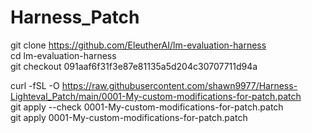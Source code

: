 # Harness_Patch

git clone https://github.com/EleutherAI/lm-evaluation-harness  
cd lm-evaluation-harness  
git checkout 091aaf6f31f3e87e81135a5d204c30707711d94a  
  
curl -fSL -O https://raw.githubusercontent.com/shawn9977/Harness-Lighteval_Patch/main/0001-My-custom-modifications-for-patch.patch  
git apply --check 0001-My-custom-modifications-for-patch.patch  
git apply 0001-My-custom-modifications-for-patch.patch  
